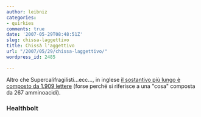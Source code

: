 ```yaml
---
author: leibniz
categories:
- quirkies
comments: true
date: '2007-05-29T08:48:51Z'
slug: chissa-laggettivo
title: Chissà l'aggettivo
url: "/2007/05/29/chissa-laggettivo/"
wordpress_id: 2485

---
```

Altro che Supercalifragilisti...ecc..., in inglese [il sostantivo più lungo è composto da 1.909 lettere](https://www.healthbolt.net/2007/05/24/the-longest-word-in-the-english-language/) (forse perché si riferisce a una "cosa" composta da 267 amminoacidi).


### Healthbolt

